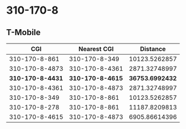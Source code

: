 # 310-170-8
## T-Mobile


| CGI | Nearest CGI | Distance |
|-----|-------------|----------|
| 310-170-8-861 | 310-170-8-349 | 10123.5262857 |
| 310-170-8-4873 | 310-170-8-4361 | 2871.32748997 |
| **310-170-8-4431** | **310-170-8-4615** | **36753.6992432** |
| 310-170-8-4361 | 310-170-8-4873 | 2871.32748997 |
| 310-170-8-349 | 310-170-8-861 | 10123.5262857 |
| 310-170-8-278 | 310-170-8-861 | 11187.8209813 |
| 310-170-8-4615 | 310-170-8-4873 | 6905.86614396 |

